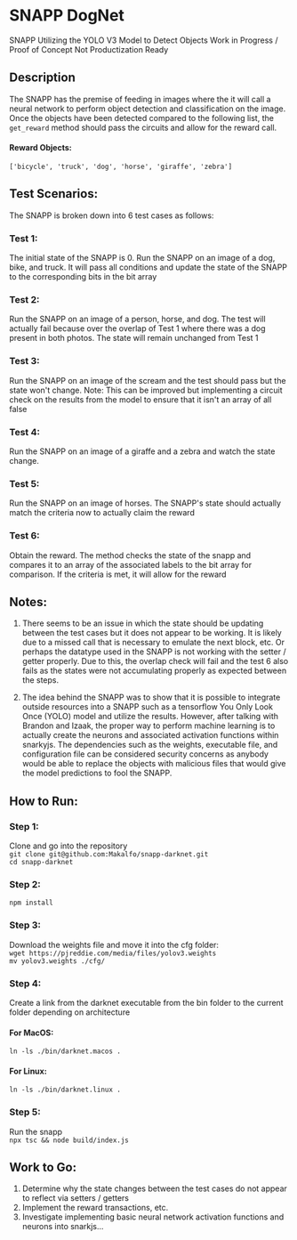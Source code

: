 # SNAPP DogNet
SNAPP Utilizing the YOLO V3 Model to Detect Objects
Work in Progress / Proof of Concept 
Not Productization Ready

## Description
The SNAPP has the premise of feeding in images where the it 
will call a neural network to perform object detection and 
classification on the image. Once the objects have been detected
compared to the following list, the `get_reward` method should 
pass the circuits and allow for the reward call.

#### Reward Objects: <br>
`['bicycle', 'truck', 'dog', 'horse', 'giraffe', 'zebra']`

## Test Scenarios:
The SNAPP is broken down into 6 test cases as follows:

### Test 1: <br>
The initial state of the SNAPP is 0. Run the SNAPP on an image
of a dog, bike, and truck. It will pass all conditions and update the state
of the SNAPP to the corresponding bits in the bit array


### Test 2: <br>
Run the SNAPP on an image of a person, horse, and dog.
The test will actually fail because over the overlap of Test 1 where
there was a dog present in both photos. The state will remain unchanged
from Test 1


### Test 3: <br>
Run the SNAPP on an image of the scream and the test should
pass but the state won't change.
Note: This can be improved but implementing a circuit check on the 
results from the model to ensure that it isn't an array of all false

### Test 4: <br>
Run the SNAPP on an image of a giraffe and a zebra
and watch the state change.

### Test 5: <br>
Run the SNAPP on an image of horses. The SNAPP's state should
actually match the criteria now to actually claim the reward

### Test 6: <br>
Obtain the reward. The method checks the state of the snapp and 
compares it to an array of the associated labels to the bit array for 
comparison. If the criteria is met, it will allow for the reward

## Notes:
1) There seems to be an issue in which the state should be updating between
the test cases but it does not appear to be working. It is likely due to 
a missed call that is necessary to emulate the next block, etc. Or perhaps
the datatype used in the SNAPP is not working with the setter / getter properly.
Due to this, the overlap check will fail and the test 6 also fails as the states were not
accumulating properly as expected between the steps.

2) The idea behind the SNAPP was to show that it is possible 
to integrate outside resources into a SNAPP such as a tensorflow 
You Only Look Once (YOLO) model and utilize the results.
However, after talking with Brandon and Izaak, the proper way to 
perform machine learning is to actually create the neurons and 
associated activation functions within snarkyjs. The dependencies
such as the weights, executable file, and configuration file 
can be considered security concerns as anybody would be able to 
replace the objects with malicious files that would give the 
model predictions to fool the SNAPP. 

## How to Run:

### Step 1: <br>
Clone and go into the repository <br>
`git clone git@github.com:Makalfo/snapp-darknet.git`<br>
`cd snapp-darknet`

### Step 2: <br>
`npm install`

### Step 3: <br>
Download the weights file and move it into the cfg folder: <br>
`wget https://pjreddie.com/media/files/yolov3.weights`<br>
`mv yolov3.weights ./cfg/`

### Step 4: <br>
Create a link from the darknet executable from the bin folder
to the current folder depending on architecture <br>
#### For MacOS: <br>
`ln -ls ./bin/darknet.macos .`
#### For Linux: <br>
`ln -ls ./bin/darknet.linux .`

### Step 5: <br>
Run the snapp <br>
`npx tsc && node build/index.js`

## Work to Go:
1) Determine why the state changes between the test cases do not appear to reflect via setters / getters
2) Implement the reward transactions, etc.
3) Investigate implementing basic neural network activation functions and neurons into snarkjs...
